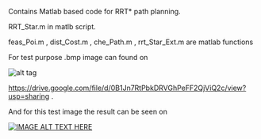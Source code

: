 Contains Matlab based code for RRT* path planning.

RRT_Star.m in matlb script.

feas_Poi.m , dist_Cost.m , che_Path.m , rrt_Star_Ext.m are matlab functions

For test purpose .bmp image can found on

![alt tag](https://lh4.googleusercontent.com/7AEDcV4TO_IVmtafX68nIg-CL5sd1ct6MVLMPfylgA6SSO94LFUTx2cWrQaYE1xM6zkimlKcauY=w1342-h504)

https://drive.google.com/file/d/0B1Jn7RtPbkDRVGhPeFF2QjViQ2c/view?usp=sharing . 

And for this test image the result can be seen on

[![IMAGE ALT TEXT HERE](http://img.youtube.com/vi/E_MC7vWb62A/0.jpg)](https://www.youtube.com/watch?v=E_MC7vWb62A)




